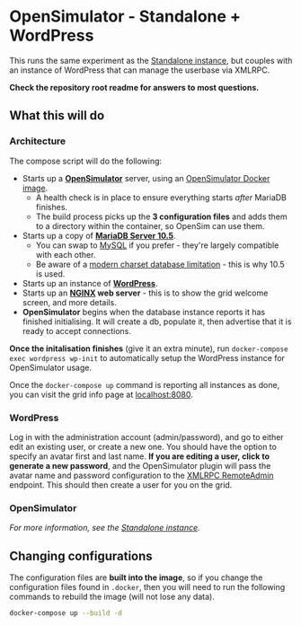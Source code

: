 # OpenSimulator - Standalone + WordPress

This runs the same experiment as the [Standalone instance](../standalone), but couples with an instance of WordPress that can manage the userbase via XMLRPC.

**Check the repository root readme for answers to most questions.**

## What this will do

### Architecture

The compose script will do the following:

* Starts up a **[OpenSimulator](http://opensimulator.org/wiki/Main_Page)** server, using an [OpenSimulator Docker image](https://hub.docker.com/r/soupbowl/opensimulator).
  * A health check is in place to ensure everything starts *after* MariaDB finishes.
  * The build process picks up the **3 configuration files** and adds them to a directory within the container, so OpenSim can use them.
* Starts up a copy of **[MariaDB Server 10.5](https://mariadb.org/)**.
  * You can swap to [MySQL](https://hub.docker.com/_/mysql/) if you prefer - they're largely compatible with each other.
  * Be aware of a [modern charset database limitation](http://opensimulator.org/mantis/view.php?id=8919) - this is why 10.5 is used.
* Starts up an instance of **[WordPress](https://wordpress.org/)**. 
* Starts up an **[NGINX](https://nginx.org/en/) web server** - this is to show the grid welcome screen, and more details.
* **OpenSimulator** begins when the database instance reports it has finished initialising. It will create a db, populate it, then advertise that it is ready to accept connections.

**Once the initalisation finishes** (give it an extra minute), run `docker-compose exec wordpress wp-init` to automatically setup the WordPress instance for OpenSimulator usage.

Once the `docker-compose up` command is reporting all instances as done, you can visit the grid info page at [localhost:8080](http://localhost:8080).

### WordPress

Log in with the administration account (admin/password), and go to either edit an existing user, or create a new one. You should have the option to specify an avatar first and last name. **If you are editing a user, click to generate a new password**, and the OpenSimulator plugin will pass the avatar name and password configuration to the [XMLRPC RemoteAdmin](http://opensimulator.org/wiki/RemoteAdmin) endpoint. This should then create a user for you on the grid.

### OpenSimulator

*For more information, see the [Standalone instance](../standalone#opensimulator).*

## Changing configurations

The configuration files are **built into the image**, so if you change the configuration files found in `.docker`, then you will need to run the following commands to rebuild the image (will not lose any data).

```bash
docker-compose up --build -d
```
